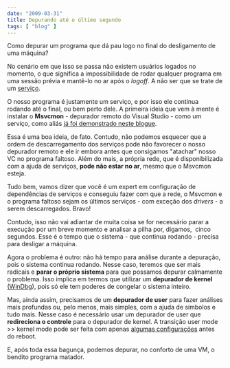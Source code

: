 ```yaml
---
date: "2009-03-31"
title: Depurando até o último segundo
tags: [ "blog" ]
---
```

Como depurar um programa que dá pau logo no final do desligamento de uma máquina?

No cenário em que isso se passa não existem usuários logados no momento, o que significa a impossibilidade de rodar qualquer programa em uma sessão prévia e mantê-lo no ar após o _logoff_. A não ser que se trate de um [serviço](http://en.wikipedia.org/wiki/Windows_service).

O nosso programa é justamente um serviço, e por isso ele continua rodando até o final, ou bem perto dele. A primeira ideia que vem à mente é instalar o **Msvcmon** - depurador remoto do Visual Studio - como um serviço, como aliás [já foi demonstrado neste blogue](http://www.caloni.com.br/como-rodar-qualquer-coisa-como-servico).

Essa é uma boa ideia, de fato. Contudo, não podemos esquecer que a ordem de descarregamento dos serviços pode não favorecer o nosso depurador remoto e ele ir embora antes que consigamos "atachar" nosso VC no programa faltoso. Além do mais, a própria rede, que é disponibilizada com a ajuda de serviços, **pode não estar no ar**, mesmo que o Msvcmon esteja.

Tudo bem, vamos dizer que você é um expert em configuração de dependências de serviços e conseguiu fazer com que a rede, o Msvcmon e o programa faltoso sejam os últimos serviços - com exceção dos _drivers_ - a serem descarregados. Bravo!

Contudo, isso não vai adiantar de muita coisa se for necessário parar a execução por um breve momento e analisar a pilha por, digamos,  cinco segundos. Esse é o tempo que o sistema - que continua rodando - precisa para desligar a máquina.

Agora o problema é outro: não há tempo para análise durante a depuração, pois o sistema continua rodando. Nesse caso, teremos que ser mais radicais e **parar o próprio sistema** para que possamos depurar calmamente o problema. Isso implica em termos que utilizar um **depurador de kernel** [(WinDbg](http://www.caloni.com.br/aprendendo-rapidamente-conceitos-essenciais-do-windbg)), pois só ele tem poderes de congelar o sistema inteiro.

Mas, ainda assim, precisamos de um **depurador de user** para fazer análises mais profundas ou, pelo menos, mais simples, com a ajuda de símbolos e tudo mais. Nesse caso é necessário usar um depurador de user que **redireciona o controle** para o depurador de kernel. A transição user mode >> kernel mode pode ser feita com apenas [algumas configurações](http://www.caloni.com.br/kernel-mode-user-mode) antes do reboot.

E, após toda essa bagunça, podemos depurar, no conforto de uma VM, o bendito programa matador.
